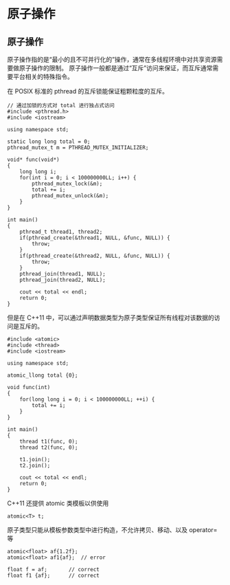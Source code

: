 # 原子操作

## 原子操作

原子操作指的是“最小的且不可并行化的”操作，通常在多线程环境中对共享资源需要做原子操作的限制。
原子操作一般都是通过“互斥”访问来保证，而互斥通常需要平台相关的特殊指令。

在 POSIX 标准的 pthread 的互斥锁能保证粗颗粒度的互斥。

```
// 通过加锁的方式对 total 进行独占式访问
#include <pthread.h>
#include <iostream>

using namespace std;

static long long total = 0;
pthread_mutex_t m = PTHREAD_MUTEX_INITIALIZER;

void* func(void*)
{
    long long i;
    for(int i = 0; i < 100000000LL; i++) {
        pthread_mutex_lock(&m);
        total += i;
        pthread_mutex_unlock(&m);
    }
}

int main()
{
    pthread_t thread1, thread2;
    if(pthread_create(&thread1, NULL, &func, NULL)) {
        throw;
    }
    if(pthread_create(&thread2, NULL, &func, NULL)) {
        throw;
    }
    pthread_join(thread1, NULL);
    pthread_join(thread2, NULL);

    cout << total << endl;
    return 0;
}
```

但是在 C++11 中，可以通过声明数据类型为原子类型保证所有线程对该数据的访问是互斥的。

```
#include <atomic>
#include <thread>
#include <iostream>

using namespace std;

atomic_llong total {0};

void func(int)
{
    for(long long i = 0; i < 100000000LL; ++i) {
        total += i;
    }
}

int main()
{
    thread t1(func, 0);
    thread t2(func, 0);

    t1.join();
    t2.join();

    cout << total << endl;
    return 0;
}
```

C++11 还提供 atomic 类模板以供使用

`atomic<T> t;`

原子类型只能从模板参数类型中进行构造，不允许拷贝、移动、以及 operator= 等

```
atomic<float> af{1.2f};
atomic<float> af1{af};  // error

float f = af;       // correct
float f1 {af};      // correct
```

<!-- 
## 内存模型，顺序一致性，与 memory_order

原子类型已经提供了一些同步的保障，但是这些保障都是建立在顺序一致性的内存模型基础上。

先了解一下基础模型，如以下所示代码

```
#include <thread>
#include <atomic>
#include <iostream>

using namespace std;

atomic<int> a{0};
atomic<int> b{0};

int valueSet(int)
{
    int t = 1;
    a = t;
    b = 2;
}

int observer(int)
{
    // 因为 valueSet() 中对设置 a b 的时间可能有多种组合，所以结果也有多种
    // {0,0},{1,0},{1,2}
    cout << "(" << a << ", " << b << ")" << endl;
}

int main()
{
    thread t1(valueSet, 0);
    thread t2(observer, 0);

    t1.join();
    t2.join();

    // 会稳定的出现 {1,2}
    cout << "Got (" << a << ", " << b << ")" << endl;

    return 0; 
}
```

以上，在 observer() 中是不会出现 (0,2) 这种组合的，因为按照顺序执行理解来看，a 的赋值一直会出现在 b 之前。

但是现在有个假设，如果 a，b 的赋值顺序在如果不影响结果的前提下，不再按照顺序执行一个函数内部的代码后，会怎么样呢？比如在本例中 a 的赋值和 b 的赋值顺序不再要求按照定义顺序执行呢？

在无依赖的代码执行过程中，如果不再考虑按照顺序执行，对于最终结果没有影响，但是对于编译器的影响确实很大，因为编译器能够将指令重新排序以提高性能。
通常情况下，编译器认定 a,b 两个变量的赋值语句执行顺序对输出结果没有任何影响的话，就能够以情况将指令重排列以提高性能。而如果 a,b 赋值语句的执行顺序必须是 a 先 b 后的话，编译器则不会做此操作。

我们假定，所有原子类型的执行顺序无关紧要，那么在多线程的情况下就可能发生严重的错误。如下代码

```
#include <thread>
#include <atomic>
#include <iostream>

using namespace std;

atomic<int> a{0};
atomic<int> b{0};

int Thread1(int)
{
    int t = 1;
    a = t;
    b = 2;
}

int Thread2(int)
{
    while (b != 2)
    {
        ;
    }
    
    cout << a << endl;
}

int main()
{
    thread t1(Thread1, 0);
    thread t2(Thread2, 0);

    t1.join();
    t2.join();
    return 0; 
}
```

Thread2 

 -->